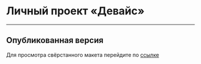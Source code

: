 # Личный проект «Девайс»
---

## Опубликованная версия

Для просмотра свёрстанного макета перейдите по [ссылке](https://dehoffe.github.io/922819-device-26/index.html)

